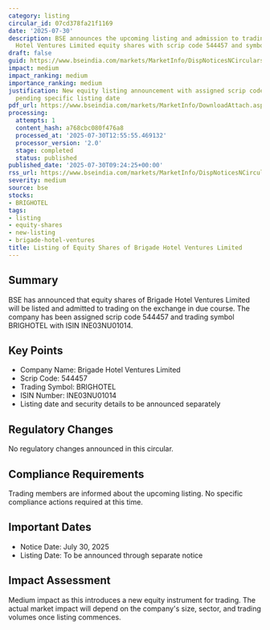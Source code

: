 ```yaml
---
category: listing
circular_id: 07cd378fa21f1169
date: '2025-07-30'
description: BSE announces the upcoming listing and admission to trading of Brigade
  Hotel Ventures Limited equity shares with scrip code 544457 and symbol BRIGHOTEL.
draft: false
guid: https://www.bseindia.com/markets/MarketInfo/DispNoticesNCirculars.aspx?Noticeid={F0B5851A-E8B3-491C-BDFB-B8CC84A16DD2}&noticeno=20250730-5&dt=07/30/2025&icount=5&totcount=37&flag=0
impact: medium
impact_ranking: medium
importance_ranking: medium
justification: New equity listing announcement with assigned scrip code and symbol,
  pending specific listing date
pdf_url: https://www.bseindia.com/markets/MarketInfo/DownloadAttach.aspx?id=20250730-5&attachedId=
processing:
  attempts: 1
  content_hash: a768cbc080f476a8
  processed_at: '2025-07-30T12:55:55.469132'
  processor_version: '2.0'
  stage: completed
  status: published
published_date: '2025-07-30T09:24:25+00:00'
rss_url: https://www.bseindia.com/markets/MarketInfo/DispNoticesNCirculars.aspx?Noticeid={F0B5851A-E8B3-491C-BDFB-B8CC84A16DD2}&noticeno=20250730-5&dt=07/30/2025&icount=5&totcount=37&flag=0
severity: medium
source: bse
stocks:
- BRIGHOTEL
tags:
- listing
- equity-shares
- new-listing
- brigade-hotel-ventures
title: Listing of Equity Shares of Brigade Hotel Ventures Limited
---
```


## Summary

BSE has announced that equity shares of Brigade Hotel Ventures Limited will be listed and admitted to trading on the exchange in due course. The company has been assigned scrip code 544457 and trading symbol BRIGHOTEL with ISIN INE03NU01014.

## Key Points

- Company Name: Brigade Hotel Ventures Limited
- Scrip Code: 544457
- Trading Symbol: BRIGHOTEL
- ISIN Number: INE03NU01014
- Listing date and security details to be announced separately

## Regulatory Changes

No regulatory changes announced in this circular.

## Compliance Requirements

Trading members are informed about the upcoming listing. No specific compliance actions required at this time.

## Important Dates

- Notice Date: July 30, 2025
- Listing Date: To be announced through separate notice

## Impact Assessment

Medium impact as this introduces a new equity instrument for trading. The actual market impact will depend on the company's size, sector, and trading volumes once listing commences.